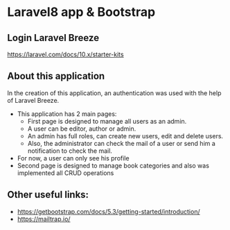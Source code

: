 # Laravel8 app & Bootstrap

## Login Laravel Breeze
https://laravel.com/docs/10.x/starter-kits

## About this application

In the creation of this application, an authentication was used with the help of Laravel Breeze.

- This application has 2 main pages:
  - First page is designed to manage all users as an admin. <br>
  - A user can be editor, author or admin.
  - An admin has full roles, can create new users, edit and delete users.
  - Also, the administrator can check the mail of a user or send him a notification to check the mail.
- For now, a user can only see his profile
- Second page is designed to manage book categories and also was implemented all CRUD operations



## Other useful links:
- https://getbootstrap.com/docs/5.3/getting-started/introduction/
- https://mailtrap.io/
